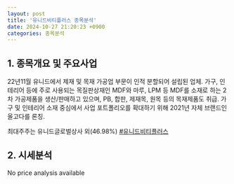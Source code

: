 ```yaml
---
layout: post
title: '유니드비티플러스 종목분석'
date: 2024-10-27 21:20:23 +0900
categories: 종목분석
---
```


## 1. 종목개요 및 주요사업

22년11월 유니드에서 제재 및 목재 가공업 부문이 인적 분할되어 설립된 업체. 가구, 인테리어 등에 주로 사용되는 목질판상재인 MDF와 마루, LPM 등 MDF를 소재로 하는 2차 가공제품을 생산/판매하고 있으며, PB, 합판, 제재목, 원목 등의 목재제품도 취급. 가구 및 인테리어 소재 중심에서 사업 포트폴리오를 확대하기 위해 2021년 자체 브랜드인 올고다를 론칭.

최대주주는 유니드글로벌상사 외(46.98%)
[#유니드비티플러스](#)

## 2. 시세분석

No price analysis available

